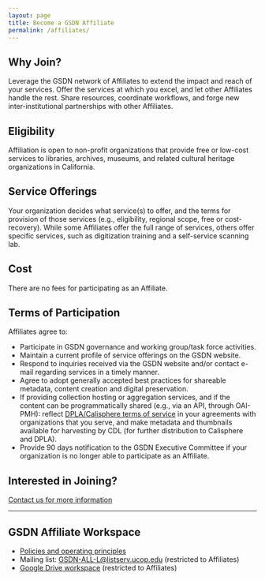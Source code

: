 ```yaml
---
layout: page
title: Become a GSDN Affiliate
permalink: /affiliates/
---
```




## Why Join? 

Leverage the GSDN network of Affiliates to extend the impact and reach of your services. Offer the services at which you excel, and let other Affiliates handle the rest. Share resources, coordinate workflows, and forge new inter-institutional partnerships with other Affiliates.


## Eligibility

Affiliation is open to non-profit organizations that provide free or low-cost services to libraries, archives, museums, and related cultural heritage organizations in California.


## Service Offerings

Your organization decides what service(s) to offer, and the terms for provision of those services (e.g., eligibility, regional scope, free or cost-recovery).  While some Affiliates offer the full range of services, others offer specific services, such as digitization training and a self-service scanning lab. 


## Cost

There are no fees for participating as an Affiliate.


## Terms of Participation

Affiliates agree to:


*   Participate in GSDN governance and working group/task force activities.
*   Maintain a current profile of service offerings on the GSDN website.
*   Respond to inquiries received via the GSDN website and/or contact e-mail regarding services in a timely manner.
*   Agree to adopt generally accepted best practices for shareable metadata, content creation and digital preservation.
*   If providing collection hosting or aggregation services, and if the content can be programmatically shared (e.g., via an API, through OAI-PMH): reflect [DPLA/Calisphere terms of service](https://help.oac.cdlib.org/helpdesk/attachments/9019958245) in your agreements with organizations that you serve, and make metadata and thumbnails available for harvesting by CDL (for further distribution to Calisphere and DPLA).
*   Provide 90 days notification to the GSDN Executive Committee if your organization is no longer able to participate as an Affiliate.


## Interested in Joining?

<a class="primary-link" href="mailto:gsdn@cdlib.org">Contact us for more information</a>


---


## GSDN Affiliate Workspace



*   [Policies and operating principles](https://docs.google.com/document/d/1MmLI7bESkYuM40o8PEBogzmTpwS9M5qLIYdsPXGVlqY/edit#)
*   Mailing list: [GSDN-ALL-L@listserv.ucop.edu](mailto:GSDN-ALL-L@listserv.ucop.edu) (restricted to Affiliates)
*   [Google Drive workspace](https://drive.google.com/drive/folders/0B0u7vIrviMsaMkY3T2pXZGZsYms) (restricted to Affiliates)



